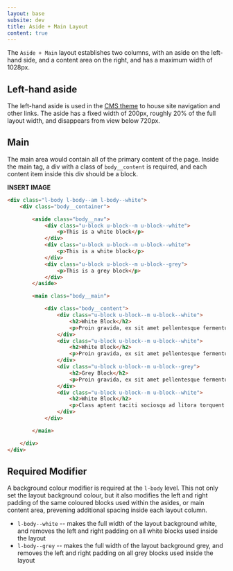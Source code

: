 ```yaml
---
layout: base
subsite: dev
title: Aside + Main Layout
content: true
---
```


The `Aside + Main` layout establishes two columns, with an aside on the left-hand side, and a content area on the right, and has a maximum width of 1028px.

## Left-hand aside

The left-hand aside is used in the [CMS theme](#) to house site navigation and other links. The aside has a fixed width of 200px, roughly 20% of the full layout width, and disappears from view below 720px.

## Main

The main area would contain all of the primary content of the page. Inside the main tag, a div with a class of `body__content` is required, and each content item inside this div should be a block.

**INSERT IMAGE**

```html
<div class="l-body l-body--am l-body--white">
	<div class="body__container">

		<aside class="body__nav">
			<div class="u-block u-block--m u-block--white">
				<p>This is a white block</p>
			</div>
			<div class="u-block u-block--m u-block--white">
				<p>This is a white block</p>
			</div>
			<div class="u-block u-block--m u-block--grey">
				<p>This is a grey block</p>
			</div>
		</aside>

		<main class="body__main">

			<div class="body__content">
				<div class="u-block u-block--m u-block--white">
					<h2>White Block</h2>
					<p>Proin gravida, ex sit amet pellentesque fermentum, purus massa facilisis dolor, et porta magna libero a velit.</p>
				</div>
				<div class="u-block u-block--m u-block--white">
					<h2>White Block</h2>
					<p>Proin gravida, ex sit amet pellentesque fermentum, purus massa facilisis dolor, et porta magna libero a velit.</p>
				</div>
				<div class="u-block u-block--m u-block--grey">
					<h2>Grey Block</h2>
					<p>Proin gravida, ex sit amet pellentesque fermentum, purus massa facilisis dolor, et porta magna libero a velit.</p>
				</div>
				<div class="u-block u-block--m u-block--white">
					<h2>White Block</h2>
					<p>Class aptent taciti sociosqu ad litora torquent per conubia nostra, per inceptos himenaeos.</p>
				</div>
			</div>

		</main>

	</div>
</div>
```

## Required Modifier
A background colour modifier is required at the `l-body` level. This not only set the layout background colour, but it also modifies the left and right padding of the same coloured blocks used within the asides, or main content area, prevening additional spacing inside each layout column.

- `l-body--white` -- makes the full width of the layout background white, and removes the left and right padding on all white blocks used inside the layout
- `l-body--grey` -- makes the full width of the layout background grey, and removes the left and right padding on all grey blocks used inside the layout
